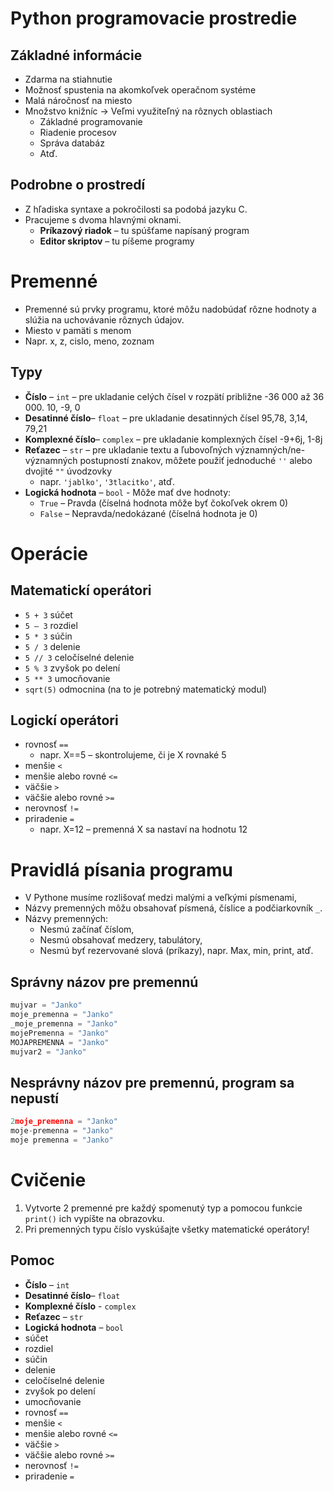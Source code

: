 # Python programovacie prostredie

## Základné informácie

- Zdarma na stiahnutie
- Možnosť spustenia na akomkoľvek operačnom systéme
- Malá náročnosť na miesto
- Množstvo knižníc -> Veľmi využiteľný na rôznych oblastiach
    - Základné programovanie
    - Riadenie procesov
    - Správa databáz
    - Atď.

## Podrobne o prostredí
- Z hľadiska syntaxe a pokročilosti sa podobá jazyku C.
- Pracujeme s dvoma hlavnými oknami.
    - **Príkazový riadok** – tu spúšťame napísaný program
    - **Editor skriptov** – tu píšeme programy

# Premenné

- Premenné sú prvky programu, ktoré môžu nadobúdať rôzne hodnoty a slúžia na uchovávanie rôznych údajov.
- Miesto v pamäti s menom
- Napr. x, z, cislo, meno, zoznam

## Typy 
- **Číslo** – `int` – pre ukladanie celých čísel v rozpätí približne -36 000 až 36 000. 10, -9, 0
- **Desatinné číslo**– `float` – pre ukladanie desatinných čísel 95,78, 3,14, 79,21
- **Komplexné číslo**– `complex` – pre ukladanie komplexných čísel -9+6j, 1-8j
- **Reťazec** – `str` – pre ukladanie textu a ľubovoľných významných/ne-významných postupností znakov, môžete použiť jednoduché `''` alebo dvojité `""` úvodzovky
    - napr. `'jablko'`, `'3tlacitko'`, atď.
- **Logická hodnota** – `bool` - Môže mať dve hodnoty:
    - `True` – Pravda (číselná hodnota môže byť čokoľvek okrem 0)
    - `False` – Nepravda/nedokázané (číselná hodnota je 0)
# Operácie
## Matematickí operátori
- `5 + 3` súčet
- `5 – 3` rozdiel
- `5 * 3` súčin
- `5 / 3` delenie
- `5 // 3` celočíselné delenie
- `5 % 3` zvyšok po delení
- `5 ** 3` umocňovanie
- `sqrt(5)` odmocnina (na to je potrebný matematický modul)

## Logickí operátori
- rovnosť `==`
    - napr. X==5 – skontrolujeme, či je X rovnaké 5
- menšie `<`
- menšie alebo rovné `<=`
- väčšie `>`
- väčšie alebo rovné `>=`
- nerovnosť `!=`
- priradenie `=`
    - napr. X=12 – premenná X sa nastaví na hodnotu 12

# Pravidlá písania programu
- V Pythone musíme rozlišovať medzi malými a veľkými písmenami,
- Názvy premenných môžu obsahovať písmená, číslice a podčiarkovník `_`.
- Názvy premenných:
    - Nesmú začínať číslom,
    - Nesmú obsahovať medzery, tabulátory,
    - Nesmú byť rezervované slová (príkazy), napr. Max, min, print, atď.

## Správny názov pre premennú
```py
mujvar = "Janko"  
moje_premenna = "Janko"  
_moje_premenna = "Janko"  
mojePremenna = "Janko"  
MOJAPREMENNA = "Janko"  
mujvar2 = "Janko"
```
## Nesprávny názov pre premennú, program sa nepustí
```py
2moje_premenna = "Janko"  
moje-premenna = "Janko"  
moje premenna = "Janko"
```

# Cvičenie 
1. Vytvorte 2 premenné pre každý spomenutý typ a pomocou funkcie `print()` ich vypíšte na obrazovku.
1. Pri premenných typu číslo vyskúšajte všetky matematické operátory!

## Pomoc
- **Číslo** – `int`
- **Desatinné číslo**– `float`
- **Komplexné číslo** - `complex`
- **Reťazec** – `str` 
- **Logická hodnota** – `bool` 
- súčet
- rozdiel
- súčin
- delenie
- celočíselné delenie
- zvyšok po delení
- umocňovanie
- rovnosť `==`
- menšie `<`
- menšie alebo rovné `<=`
- väčšie `>`
- väčšie alebo rovné `>=`
- nerovnosť `!=`
- priradenie `=`